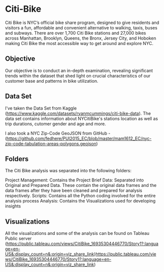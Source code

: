 # Citi-Bike

Citi Bike is NYC’s official bike share program, designed to give residents and visitors a fun, affordable and convenient alternative to walking, taxis, buses and subways. There are over 1,700 Citi Bike stations and 27,000 bikes across Manhattan, Brooklyn, Queens, the Bronx, Jersey City, and Hoboken making Citi Bike the most accessible way to get around and explore NYC.

## Objective

Our objective is to conduct an in-depth examination, revealing significant trends within the dataset that shed light on crucial characteristics of our customer base and patterns in bike utilization.

## Data Set

I've taken the Data Set from Kaggle (https://www.kaggle.com/datasets/ryanmcummings/citi-bike-data). The data set contains information about NYCitiBike's stations location as well as trip durations, cutomer gender and age and more.

I also took a NYC Zip-Code GeoJSON from GitHub - 
(https://github.com/fedhere/PUI2015_EC/blob/master/mam1612_EC/nyc-zip-code-tabulation-areas-polygons.geojson)

## Folders

The Citi Bike analysis was separated into the following folders:

Project Management: Contains the Project Brief
Data: Separated into Original and Prepared Data. These contain the original data frames and the data frames after they have been cleaned and prepared for analysis respectively. 
Scripts: Contains all the Python coding involved for the entire analysis process
Analysis: Contains the Visualizations used for developing insights

## Visualizations

All the visualizations and some of the analysis can be found on Tableau Public server (https://public.tableau.com/views/CitiBike_16935304446770/Story1?:language=en-US&:display_count=n&:origin=viz_share_link)https://public.tableau.com/views/CitiBike_16935304446770/Story1?:language=en-US&:display_count=n&:origin=viz_share_link)
